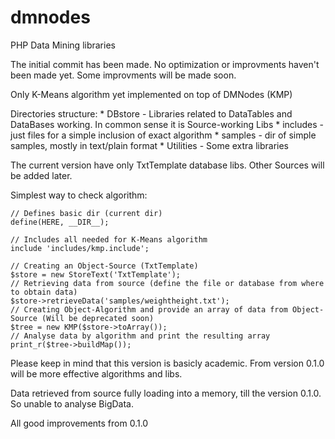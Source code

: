 # dmnodes
PHP Data Mining libraries

The initial commit has been made. No optimization or improvments haven't been made yet.
Some improvments will be made soon.

Only K-Means algorithm yet implemented on top of DMNodes (KMP)

Directories structure:
	* DBstore - Libraries related to DataTables and DataBases working. 
	  In common sense it is Source-working Libs
	* includes - just files for a simple inclusion of exact algorithm
	* samples - dir of simple samples, mostly in text/plain format
	* Utilities - Some extra libraries
	
The current version have only TxtTemplate database libs. Other Sources will be added later.

Simplest way to check algorithm:

	// Defines basic dir (current dir)
	define(HERE, __DIR__);

	// Includes all needed for K-Means algorithm
	include 'includes/kmp.include';
	
	// Creating an Object-Source (TxtTemplate)
	$store = new StoreText('TxtTemplate');
	// Retrieving data from source (define the file or database from where to obtain data)
	$store->retrieveData('samples/weightheight.txt');
	// Creating Object-Algorithm and provide an array of data from Object-Source (Will be deprecated soon)
	$tree = new KMP($store->toArray());
	// Analyse data by algorithm and print the resulting array
	print_r($tree->buildMap());

Please keep in mind that this version is basicly academic.
From version 0.1.0 will be more effective algorithms and libs.

Data retrieved from source fully loading into a memory, till the version 0.1.0. 
So unable to analyse BigData.

All good improvements from 0.1.0
